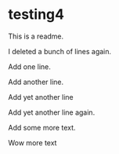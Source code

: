 # testing4

This is a readme.

I deleted a bunch of lines again.

Add one line.

Add another line.

Add yet another line

Add yet another line again.

Add some more text.

Wow more text